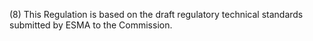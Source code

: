 (8) This Regulation is based on the draft regulatory technical standards submitted by ESMA to the Commission.